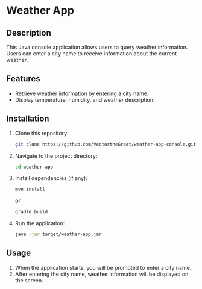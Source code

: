 # Weather App

## Description
This Java console application allows users to query weather information. Users can enter a city name to receive information about the current weather.

## Features
- Retrieve weather information by entering a city name.
- Display temperature, humidity, and weather description.

## Installation
1. Clone this repository:
    ```bash
    git clone https://github.com/VectortheGreat/weather-app-console.git
    ```
2. Navigate to the project directory:
    ```bash
    cd weather-app
    ```
3. Install dependencies (if any):
    ```bash
    mvn install
    ```
    or
    ```bash
    gradle build
    ```
4. Run the application:
    ```bash
    java -jar target/weather-app.jar
    ```

## Usage
1. When the application starts, you will be prompted to enter a city name.
2. After entering the city name, weather information will be displayed on the screen.
